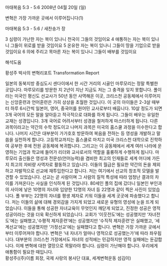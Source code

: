 마태복음 5:3 - 5:6 
2008년 04월 20일 (일)

변혁은 가장 가까운 곳에서 이루어집니다(1)



마태복음 5:3 - 5:6 / 새찬송가  장


3 심령이 가난한 자는 복이 있나니 천국이 그들의 것임이요 4 애통하는 자는 복이 있나니 그들이 위로를 받을 것임이요 5 온유한 자는 복이 있나니 그들이 땅을 기업으로 받을 것임이요 6 의에 주리고 목마른 자는 복이 있나니 그들이 배부를 것임이요

해석도움





황성주 박사의 변혁리포트 Transformation Report



일본의 동북지방 중심도시 센다이에서 한 시간 거리의 시골인 마루모리는 정말 특별한 곳입니다. 마루모리를 방문한 지 2년이 지난 지금도 저는 그 충격을 잊지 못합니다. 폴이라는 미국인 평신도 선교사가 50년 동안 사역해온 이곳, 크리스천 공동체에서 이루어지는 신앙훈련과 언어훈련은 가히 상상을 초월한 것입니다. 이 곳의 아이들은 2-3살 때부터 하루 6시간씩 일본어, 영어, 중국어를 원어민 교사로부터 배웁니다. 10살 정도가 되면 3개 국어의 모든 말을 알아듣고 적극적으로 대화를 하게 됩니다. 
그들이 배우는 유일한 교재는 성경입니다. 3개 국어로 어려서부터 성경을 철저하게 마스터하게 됩니다. 다른 과목이라고는 약간의 수학 정도이고 나머지 과목은 미국의 홈스쿨 과정을 이수한다고 합니다. 나머지 시간은 대부분이 가가호호 방문하여 복음을 전하는 등 영성을 개발하고 말씀을 실천하게 합니다. 고등학교까지는 홈스쿨로 마치고 미국 크리스천 대학으로 진학하여 공부한 후에 전원 공동체에 복귀합니다. 그리고는 이 공동체에서 세계 여러 나라에 운영하는 기업과 학교에 들어가 리더와 교사로서의 역할을 훌륭하게 수행하게 됩니다. 마루모리 출신들은 영성과 전문성(언어능력)을 겸비한 최고의 인재들로 세계 어디에 가든지 최고의 자비량 사역자로 활동하고 있습니다. 이들의 월급은 필요한 약간의 돈을 제외하고 자발적으로 선교에 재투입한다고 합니다. 저는 여기에서 선교의 창조적 모델을 발견할 수 있었습니다. 선교는 곧 사람이며 그 사람의 질적 특성에 따라 엄청난 결과의 차이를 가져온다는 사실을 인식하게 된 것입니다. 
80세인 폴의 집에 갔더니 일본인 부인과의 사이에 낳은 10명의 자녀와 입양한 12명의 자녀 등 22명과 같이 찍은 사진이 있었습니다. 폴 부부는 22명의 자녀를 평생 제자로 키워 이들을 세계 곳곳에 파송했다고 합니다. 저는 이들의 삶에 대해 경외감을 가지게 되었고 새로운 유형의 영성에 눈을 뜨게 되었습니다. 이들을 통해 성공한 자녀교육이 무엇인지 깨닫게 되었고, 진정한 성공은 영적 성공이라는 것을 더욱 확신하게 되었습니다. 
교회가 ‘이웃전도’에는 성공했지만 ‘자녀전도’에는 실패했고,‘수평적 제자훈련’에는 성공했지만 ‘수직적 제자훈련’은 실패했고, ‘세계선교’에는 성공했지만 ‘가정선교’에는 실패했다고 합니다. 변혁은 가장 가까운 곳에서부터 이루어져야 합니다. 변혁은 ‘내 자녀가 얼마나 영적으로 성공했는가’에 따라 좌우됩니다. 대부분의 크리스천 가정에서도 자녀의 성적에는 민감하지만 영적 실패에는 둔감합니다. 이제 변혁에 대한 열망으로 목말라야 합니다. 심령이 가난해야 합니다. 우리에게 애통함이 필요한 때입니다.        
황성주((주)이롬 회장, 국제 사랑의 봉사단 대표, 세계변혁운동 섬김이)